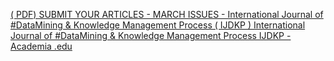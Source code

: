 [( PDF) SUBMIT YOUR ARTICLES - MARCH ISSUES - International Journal of #DataMining & Knowledge Management Process ( IJDKP )   International Journal of #DataMining & Knowledge Management Process IJDKP - Academia .edu](https://qi.tc/qi/112126)